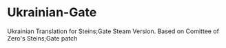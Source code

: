 # Ukrainian-Gate
Ukrainian Translation for Steins;Gate Steam Version. Based on Comittee of Zero's Steins;Gate patch
